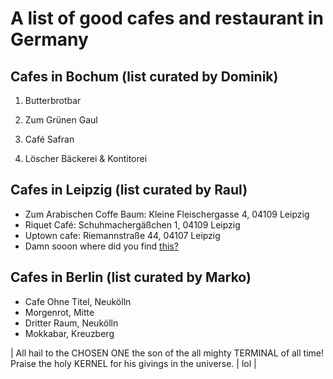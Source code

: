 # A list of good cafes and restaurant in Germany

## Cafes in Bochum (list curated by Dominik)

1. Butterbrotbar

2. Zum Grünen Gaul

3. Café Safran

4. Löscher Bäckerei & Kontitorei

## Cafes in Leipzig (list curated by Raul)

- Zum Arabischen Coffe Baum: Kleine Fleischergasse 4, 04109 Leipzig 
- Riquet Café: Schuhmachergäßchen 1, 04109 Leipzig
- Uptown cafe:  Riemannstraße 44, 04107 Leipzig
- Damn sooon where did you find [this?](https://www.youtube.com/watch?v=z8RkR4rd7dM)

## Cafes in Berlin (list curated by Marko)

- Cafe Ohne Titel, Neukölln
- Morgenrot, Mitte
- Dritter Raum, Neukölln
- Mokkabar, Kreuzberg

| All hail to the CHOSEN ONE the son of the all mighty TERMINAL of all time! Praise the holy KERNEL for his givings in the universe. | lol | 